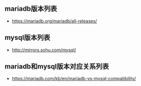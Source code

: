 ## mariadb版本列表 
- https://mariadb.org/mariadb/all-releases/

## mysql版本列表
- http://mirrors.sohu.com/mysql/

## mariadb和mysql版本对应关系列表
- https://mariadb.com/kb/en/mariadb-vs-mysql-compatibility/